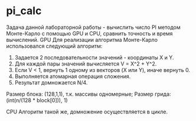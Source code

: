 # pi_calc
Задача данной лабораторной работы - вычислить число PI методом Монте-Карло с помощью GPU и CPU, сравнить точность и время вычислений.
GPU
Для реализации алгоритма Монте-Карло использовался следующий алгоритм:
1. Задается 2 последовательности значений - координаты X и Y.
2. Для каждой пары значений вычисляется V = X^2 + Y^2.
3. Если V < 1, вернуть 1 одному из векторов (X или Y), иначе вернуть 0.
4. Выполняется атомарная операция сложения.
5. Результат домножается N/4.

Размер блока: (128,1,1), т.к. массивы одномерные;
Размер грида: (int(n/(128 * block[0])), 1)

CPU
Алгоритм такой же, домножение осуществляется в цикле.
